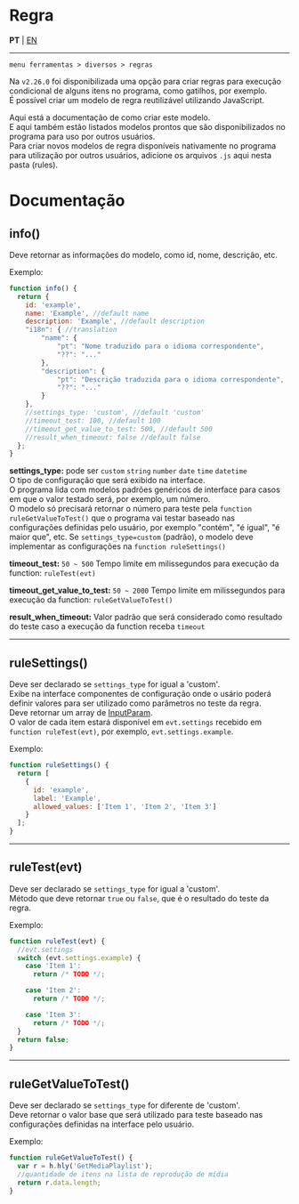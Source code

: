 # Regra

**PT** | [EN](README-en.md)

---


`menu ferramentas > diversos > regras`

Na `v2.26.0` foi disponibilizada uma opção para criar regras para execução condicional de alguns itens no programa, como gatilhos, por exemplo.<br>
É possível criar um modelo de regra reutilizável utilizando JavaScript.

Aqui está a documentação de como criar este modelo.<br>
E aqui também estão listados modelos prontos que são disponibilizados no programa para uso por outros usuários.<br>
Para criar novos modelos de regra disponíveis nativamente no programa para utilização por outros usuários, adicione os arquivos `.js` aqui nesta pasta (rules).<br>

# Documentação

## info()

Deve retornar as informações do modelo, como id, nome, descrição, etc.<br>

Exemplo:
```javascript
function info() {
  return {
    id: 'example',
    name: 'Example', //default name
    description: 'Example', //default description
    "i18n": { //translation
        "name": {
            "pt": "Nome traduzido para o idioma correspondente",
            "??": "..."
        },
        "description": {
            "pt": "Descrição traduzida para o idioma correspondente",
            "??": "..."
        }
    },
    //settings_type: 'custom', //default 'custom'
    //timeout_test: 100, //default 100
    //timeout_get_value_to_test: 500, //default 500
    //result_when_timeout: false //default false
  };
}
```

**settings_type:** pode ser `custom` `string` `number` `date` `time` `datetime`<br>
O tipo de configuração que será exibido na interface.<br>
O programa lida com modelos padrões genéricos de interface para casos em que o valor testado será, por exemplo, um número.<br>
O modelo só precisará retornar o número para teste pela `function ruleGetValueToTest()` que o programa vai testar baseado nas configurações definidas pelo usuário, por exemplo "contém", "é igual", "é maior que", etc.
Se `settings_type=custom` (padrão), o modelo deve implementar as configurações na `function ruleSettings()`

**timeout_test:** `50 ~ 500` Tempo limite em milissegundos para execução da function: `ruleTest(evt)`<br>

**timeout_get_value_to_test:** `50 ~ 2000` Tempo limite em milissegundos para execução da function: `ruleGetValueToTest()`<br>

**result_when_timeout:** Valor padrão que será considerado como resultado do teste caso a execução da function receba `timeout`<br>

---

## ruleSettings()

Deve ser declarado se `settings_type` for igual a 'custom'.<br>
Exibe na interface componentes de configuração onde o usário poderá definir valores para ser utilizado como parâmetros no teste da regra.<br>
Deve retornar um array de [InputParam](https://github.com/holyrics/Scripts/blob/main/InputParam.md).<br>
O valor de cada item estará disponível em `evt.settings` recebido em `function ruleTest(evt)`, por exemplo, `evt.settings.example`.

Exemplo:
```javascript
function ruleSettings() {
  return [
    {
      id: 'example',
      label: 'Example',
      allowed_values: ['Item 1', 'Item 2', 'Item 3']
    }
  ];
}
```

---

## ruleTest(evt)

Deve ser declarado se `settings_type` for igual a 'custom'.<br>
Método que deve retornar `true` ou `false`, que é o resultado do teste da regra.

Exemplo:
```javascript
function ruleTest(evt) {
  //evt.settings
  switch (evt.settings.example) {
    case 'Item 1':
      return /* TODO */;

    case 'Item 2':
      return /* TODO */;

    case 'Item 3':
      return /* TODO */;
  }
  return false;
}
```

---

## ruleGetValueToTest()

Deve ser declarado se `settings_type` for diferente de 'custom'.<br>
Deve retornar o valor base que será utilizado para teste baseado nas configurações definidas na interface pelo usuário.<br>

Exemplo:
```javascript
function ruleGetValueToTest() {
  var r = h.hly('GetMediaPlaylist');
  //quantidade de itens na lista de reprodução de mídia
  return r.data.length;
}
```